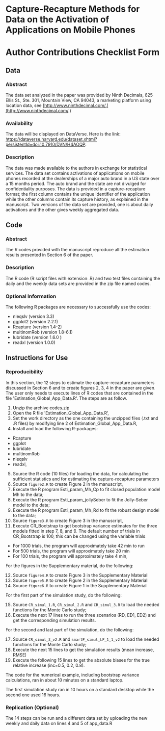 # Capture-Recapture Methods for Data on the Activation of Applications on Mobile Phones
# Author Contributions Checklist Form

## Data

### Abstract 
The data set analyzed in the paper was provided by Ninth Decimals, 625 Ellis St., Ste. 301,
Mountain View, CA 94043, a marketing platform using location data, see
[http://www.ninthdecimal.com/.](http://www.ninthdecimal.com/.)

### Availability 
The data will be displayed on DataVerse. Here is the link:
https://dataverse.harvard.edu/dataset.xhtml?persistentId=doi:10.7910/DVN/H4AOQP.

### Description 
The data was made available to the authors in exchange for statistical services. The data set
contains activations of applications on mobile phones recorded at the dealerships of a major
auto brand in a US state over a 15 months period. The auto brand and the state are not
divulged for confidentiality purposes. The data is provided in a capture-recapture format; the first
column contains the unique identifier of the application while the other columns contain its
capture history, as explained in the manuscript. Two versions of the data set are provided, one
is about daily activations and the other gives weekly aggregated data.

## Code

### Abstract 
The R codes provided with the manuscript reproduce all the estimation results presented in
Section 6 of the paper.

### Description 
The R code (R script files with extension .R) and two test files containing the daily and the
weekly data sets are provided in the zip file named codes.

### Optional Information 
The following R packages are necessary to successfully use the codes:

- nleqslv (version 3.3)
- ggplot2 (version 2.2.1)
- Rcapture (version 1.4-2)
- multinomRob (version 1.8-6.1)
- lubridate (version 1.6.0 )
- readxl (version 1.0.0)

## Instructions for Use

### Reproducibility
In this section, the 12 steps to estimate the capture-recapture parameters discussed in Section
6 and to create figures 2, 3, 4 in the paper are given. The user only needs to execute lines of R
codes that are contained in the file 'Estimation_Global_App_Data.R'. The steps are as follow.

1. Unzip the archive codes.zip
2. Open the R file 'Estimation_Global_App_Data.R’,
3. Set the work directory as the one containing the unzipped files (.txt and .R files) by modifying
line 2 of Estimation_Global_App_Data.R,
4. Install and load the following R-packages:
- Rcapture
- ggplot
- lubridate
- multinomRob
- nleqslv
- readxl,
5. Source the R code (10 files) for loading the data, for calculating the sufficient statistics and for
estimating the capture-recapture parameters
6. Source `figure2.R` to create Figure 2 in the manuscript,
7. Execute the R program Esti_param_Mh_Cp to fit closed population model Mh to the data;
8. Execute the R program Esti_param_jollySeber to fit the Jolly-Seber model to the data;
9. Execute the R program Esti_param_Mh_Rd to fit the robust design model to the data;
10. Source `figure3.R` to create Figure 3 in the manuscript,
11. Execute CR_Bootstrap to get bootstrap variance estimates for the three models fitted in step
7, 8, and 9. The default number of trials in CR_Bootstrap is 100, this can be changed using the
variable trials
- For 1000 trials, the program will approximately take 42 min to run
- For 500 trials, the program will approximately take 20 min
- For 100 trials, the program will approximately take 4 min,

For the figures in the Supplementary material, do the following:

12. Source `figure4.R` to create Figure 3 in the Supplementary Material
13. Source `figure5.R` to create Figure 2 in the Supplementary Material
14. Source `figure6.R` to create Figure 1 in the Supplementary Material

For the first part of the simulation study, do the following:

15. Source `CR_simul_1.R`, `CR_simul_2.R` and `CR_simul_3.R` to load the needed functions
for the Monte Carlo study;
16. Execute the next 17 lines to run the three scenarios (RD, ED1, ED2) and get the
corresponding simulation results.

For the second and last part of the simulation, do the following:

17. Source `CR_simul_3_v2.R` and `smartP_simul_LP_1_1_v2` to load the needed functions
for the Monte Carlo study;
18. Execute the next 15 lines to get the simulation results (mean increase, RMSE)
19. Execute the following 15 lines to get the absolute biases for the true relative increase
(inc=0.5, 0.2, 0.8).

The code for the numerical example, including bootstrap variance calculations, ran in about 10
minutes on a standard laptop.

The first simulation study ran in 10 hours on a standard desktop while the second one used 16
hours.

### Replication (Optional)

The 14 steps can be run and a different data set by uploading the new weekly and daily data on
lines 4 and 5 of app_data.R

